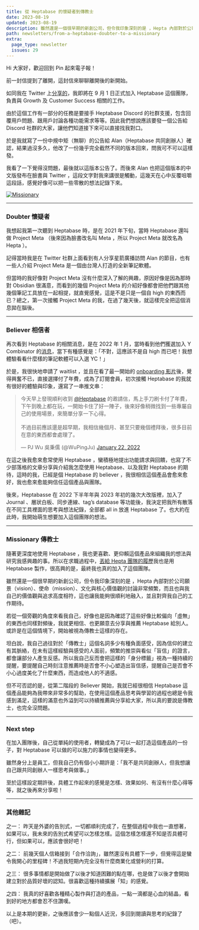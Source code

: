```yaml
---
title: 從 Heptabase 的懷疑者到傳教士
date: 2023-08-19
updated: 2023-08-19
description: 雖然還是一個很早期的新創公司，但令我印象深刻的是 ，Hepta 內部對於公司願景（vision）、使命（mission）、文化與核心價值觀的討論非常頻繁，而且也與我自己的價值觀與追求高度相符，這也讓我能夠很順利地融入，並且對齊我自己的工作期待。
path: newsletters/from-a-heptabase-doubter-to-a-missionary
extra:
  page_type: newsletter
  issues: 29
---
```


Hi 大家好，歡迎回到 Pin 起來電子報！

前一封信提到了離開，這封信來聊聊離開後的新開始。

如同我在 Twitter 上[分享的](https://twitter.com/WuPingJu/status/1689540510665596928)，我即將在 9 月 1 日正式加入 Heptabase 這個團隊，負責與 Growth 及 Customer Success 相關的工作。

由於這個工作有一部分的任務是要接手 Heptabase Discord 的社群支援，包含回覆用戶問題、跟用戶討論各種功能需求等等。因此我們想說應該要發一個公告給 Discord 社群的大家，讓他們知道接下來可以直接找我對口。

於是我就寫了一份中規中矩（無聊）的公告給 Alan（Heptabase 共同創辦人）確認，結果過沒多久，他改了一份幾乎完全截然不同的版本回來，問我可不可以這樣發。

我看了一下覺得沒問題，最後就以這版本公告了。而後來 Alan 也把這個版本的中文版發布在臉書與 Twitter ，這段文字對我來講很是觸動，這幾天在心中反覆咀嚼這段話，感覺好像可以把一些零散的想法記錄下來。

<a href="https://pinchlime-screenshots.s3.ap-northeast-1.amazonaws.com/missionary_npoZdw.webp" data-fancybox data-caption="Missionary">
  <img src="https://pinchlime-screenshots.s3.ap-northeast-1.amazonaws.com/missionary_npoZdw.webp" loading="lazy" alt="Missionary" align="center" />
</a>
<br>

<!-- more -->
---

### Doubter 懷疑者

我想起我第一次聽到 Heptabase 時，是在 2021 年下旬，當時 Heptabase 還叫做 Project Meta （後來因為臉書改名叫 Meta ，所以 Project Meta 就改名為 Hepta ）。

記得當時我是在 Twitter 社群上面看到有人分享星箭廣播訪問 Alan 的節目，也有一些人介紹 Project Meta 是一個由台灣人打造的全新筆記軟體。

但當時的我好像對 Project Meta 沒有什麼深入了解的興趣，原因好像是因為那時對 Obsidian 很滿意，而看到的幾個 Project Meta 的介紹好像都會把他們跟其他幾個筆記工具放在一起相提，就直覺感覺，這是不是只是一個自 high 的東西而已？總之，第一次接觸 Project Meta 的我，在過了幾天後，就這樣完全把這個消息拋在腦後。

---

### Believer 相信者

再次看到 Heptabase 的相關消息，是在 2022 年 1 月，當時看到他們獲選加入 Y Combinator 的[消息](https://twitter.com/Heptabase/status/1482526830972518403)，當下有種感覺是：「不對，這應該不是自 high 而已吧！我想體驗看看什麼樣的筆記軟體可以入選 YC！」


於是，我很快地申請了 waitlist ，並且在看了最一開始的 [onboarding 影片](https://www.youtube.com/watch?v=fxuzPgFixZ4)後，覺得興奮不已，直接選擇付了年費，成為了訂閱會員，初次接觸 Heptabase 的我就有很好的體驗與印象，還寫了一串推文串：


<blockquote class="twitter-tweet"><p lang="zh" dir="ltr">今天早上發現順利收到 <a href="https://twitter.com/Heptabase?ref_src=twsrc%5Etfw">@Heptabase</a> 的邀請信，馬上手刀刷卡付了年費，下午到晚上都在玩，一開始卡住了好一陣子，後來好像稍微找到一些專屬自己的使用場景，來簡單分享一下心得。<br><br>不過目前應該還是超早期，我相信幾個月、甚至只要幾個禮拜後，很多目前在意的東西都會處理了。</p>&mdash; PJ Wu 吳秉儒 (@WuPingJu) <a href="https://twitter.com/WuPingJu/status/1484903036015157253?ref_src=twsrc%5Etfw">January 22, 2022</a></blockquote> <script async src="https://platform.twitter.com/widgets.js" charset="utf-8"></script>



在這之後我愈來愈常使用 Heptabase ，蠻積極地提出功能請求與回饋，也寫了不少部落格的文章分享與介紹我怎麼使用 Heptabase、以及我對 Heptabase 的期待，這時的我，已經是個 Heptabase 的 believer ，我很相信這個產品會愈來愈好，我也愈來愈能夠信任這個產品與團隊。

後來，Heptabasse 在 2022 下半年年與 2023 年初的幾次大改版裡，加入了 Journal 、層狀白板、同步連線、tag’s database 等功能後，我決定把我所有散落在不同工具裡面的思考與想法紀錄，全部都 all in 放進 Heptabase 了。也大約在此時，我開始萌生想要加入這個團隊的想法。

---

### Missionary 傳教士

隨著更深度地使用 Heptabase ，我也更喜歡、更仰賴這個產品來組織我的想法與研究我感興趣的事。所以在求職過程中，[丟給 Hepta 團隊的履歷](https://twitter.com/WuPingJu/status/1688202424312639488)我也是用 Heptabase 製作，很高興的是，最終我也真的加入了這個團隊。

雖然還是一個很早期的新創公司，但令我印象深刻的是 ，Hepta 內部對於公司願景（vision）、使命（mission）、文化與核心價值觀的討論非常頻繁，而且也與我自己的價值觀與追求高度相符，這也讓我能夠很順利地融入，並且對齊我自己的工作期待。

若從一個旁觀的角度來看我自己，好像也是因為確認了這些好像比較偏向「虛無」的東西也同樣對頻後，我就更相信、也更願意去分享與推薦 Heptabase 給別人。或許是在這個情境下，開始被視為傳教士這樣的存在。

坦白說，我自己過往對於「傳教士」這個名詞多少有種負面感受，因為信仰的建立有其脈絡，在未有這樣經驗與感受的人面前，頻繁的推崇與看似「盲信」的證言，都會讓部分人產生反感。所以我自己反而會把這樣的「身分標籤」視為一種持續的提醒，要提醒自己時刻注意推薦時是否會不小心塑造出盲信感，提醒自己是否會不小心過度美化了什麼東西，而造成他人的不適感。

但不可否認的是，從第二階段的 Believer 開始，我就已經很相信 Heptabase 這個產品能夠為我帶來非常多的幫助，在使用這個產品思考與學習的過程也總是令我感到滿足，這樣的滿意也外溢到可以持續推薦與分享給大家，所以真的要說是傳教士，也完全沒問題。

---

### Next step

在加入團隊後，自己從單純的使用者，轉變成為了可以一起打造這個產品的一份子，對 Heptabase 可以做的可以施力的事情也變得更多。

雖然身分上是員工，但我自己仍有個小小期許是：「我不是共同創辦人，但我想讓自己跟共同創辦人一樣思考與做事。」

至於這樣設定期許後，具體工作起來的感覺是怎樣、效果如何、有沒有什麼心得等等，就之後再來分享啦！

---

### 其他雜記

之一：
昨天是外婆的告別式，一切都順利完成了，在整個過程中我也一直想著，如果可以，我未來的告別式希望可以怎樣怎樣。這個怎樣怎樣還不知是否具體可行，但如果可以，應該會很好吧！

之二：
前幾天個人信箱接到「合作洽詢」，雖然還沒有具體下一步，但覺得這是蠻令我開心的里程碑！不過我短期內完全沒有什麼商業化或營利的打算。

之三：
很多事情都是開始做了以後才知道困難的點在哪，也是做了以後才會開始建立對於品質好壞的認知。很喜歡這種持續擴展「知」的感覺。

之四：
我真的好喜歡各種精心製作與打造的產品，一點一滴都是心血的結晶，看到好的地方都會忍不住讚嘆。


以上是本期的更新，之後應該會少一點個人近況，多回到閱讀與思考的紀錄了（吧）。